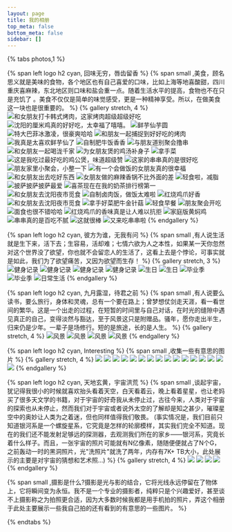 ```yaml
---
layout: page
title: 我的相册
top_meta: false
bottom_meta: false
sidebar: []
---
```

{% tabs photos,1 %}

<!-- tab 美食 -->

{% span left logo h2 cyan, 回味无穷，唇齿留香 %}
{% span small ,美食，顾名思义就是美味的食物，各个地区也有自己喜爱的口味，比如上海等地喜酸甜，四川重庆喜麻辣，东北地区则口味和盐会重一点。随着生活水平的提高，食物也不在只是充饥了 。美食不仅仅是简单的味觉感受，更是一种精神享受。所以，在做美食这一块也是很重要的。 %}
{% gallery stretch, 4 %}
![和女朋友打卡韩式烤肉，这家烤肉超级超级好吃](https://cdn.jsdelivr.net/gh/XuxuGood/cdn/blogImages/photos/deliciousFood/33.jpg)
![沈阳的厘米鸡真的好好吃，太幸福了嘻嘻。](https://cdn.jsdelivr.net/gh/XuxuGood/cdn/blogImages/photos/deliciousFood/1.jpg)
![鲜芋仙芋圆](https://cdn.jsdelivr.net/gh/XuxuGood/cdn/blogImages/photos/deliciousFood/5.jpg)
![特大巴菲冰激凌，很豪爽哈哈](https://cdn.jsdelivr.net/gh/XuxuGood/cdn/blogImages/photos/deliciousFood/4.jpg)
![和朋友一起捕捉到好好吃的烤肉](https://cdn.jsdelivr.net/gh/XuxuGood/cdn/blogImages/photos/deliciousFood/2.jpg)
![我真是太喜欢鲜芋仙了](https://cdn.jsdelivr.net/gh/XuxuGood/cdn/blogImages/photos/deliciousFood/3.jpg)
![自制肥牛饭香香](https://cdn.jsdelivr.net/gh/XuxuGood/cdn/blogImages/photos/deliciousFood/6.jpg)
![与朋友道别聚会撸串](https://cdn.jsdelivr.net/gh/XuxuGood/cdn/blogImages/photos/deliciousFood/7.jpg)
![和女朋友一起喝泷千家](https://cdn.jsdelivr.net/gh/XuxuGood/cdn/blogImages/photos/deliciousFood/8.jpg)
![为女朋友煲的鸡汤补身子](https://cdn.jsdelivr.net/gh/XuxuGood/cdn/blogImages/photos/deliciousFood/13.jpg)
![拿手菜](https://cdn.jsdelivr.net/gh/XuxuGood/cdn/blogImages/photos/deliciousFood/14.jpg)
![这是我吃过最好吃的鸡公煲，味道超级赞](https://cdn.jsdelivr.net/gh/XuxuGood/cdn/blogImages/photos/deliciousFood/10.jpg)
![这家的串串真的是很好吃](https://cdn.jsdelivr.net/gh/XuxuGood/cdn/blogImages/photos/deliciousFood/9.jpg)
![朋友家里小聚会，小整一下](https://cdn.jsdelivr.net/gh/XuxuGood/cdn/blogImages/photos/deliciousFood/11.jpg)
![有一个会做饭的女朋友真的很幸福](https://cdn.jsdelivr.net/gh/XuxuGood/cdn/blogImages/photos/deliciousFood/12.jpg)
![和女朋友出去吃好东西](https://cdn.jsdelivr.net/gh/XuxuGood/cdn/blogImages/photos/deliciousFood/17.jpg)
![女朋友做的麻辣香锅不比外面的差](https://cdn.jsdelivr.net/gh/XuxuGood/cdn/blogImages/photos/deliciousFood/15.jpg)
![轻食啦，减脂](https://cdn.jsdelivr.net/gh/XuxuGood/cdn/blogImages/photos/deliciousFood/16.jpg)
![披萨披萨披萨最爱](https://cdn.jsdelivr.net/gh/XuxuGood/cdn/blogImages/photos/deliciousFood/19.jpg)
![喜茶现在在我的奶茶排行榜第一](https://cdn.jsdelivr.net/gh/XuxuGood/cdn/blogImages/photos/deliciousFood/20.jpg)
![和女朋友去沈阳夜市觅食](https://cdn.jsdelivr.net/gh/XuxuGood/cdn/blogImages/photos/deliciousFood/24.jpg)
![自制卤肉饭，做饭太难啦](https://cdn.jsdelivr.net/gh/XuxuGood/cdn/blogImages/photos/deliciousFood/25.jpg)
![红烧鸡爪好香](https://cdn.jsdelivr.net/gh/XuxuGood/cdn/blogImages/photos/deliciousFood/26.jpg)
![和女朋友去沈阳夜市觅食](https://cdn.jsdelivr.net/gh/XuxuGood/cdn/blogImages/photos/deliciousFood/21.jpg)
![拿手好菜肥牛金针菇](https://cdn.jsdelivr.net/gh/XuxuGood/cdn/blogImages/photos/deliciousFood/30.jpg)
![轻食早餐](https://cdn.jsdelivr.net/gh/XuxuGood/cdn/blogImages/photos/deliciousFood/22.jpg)
![朋友聚会开吃](https://cdn.jsdelivr.net/gh/XuxuGood/cdn/blogImages/photos/deliciousFood/27.jpg)
![面食也很不错哈哈](https://cdn.jsdelivr.net/gh/XuxuGood/cdn/blogImages/photos/deliciousFood/28.jpg)
![红烧鸡爪的香味真是让人难以抗拒](https://cdn.jsdelivr.net/gh/XuxuGood/cdn/blogImages/photos/deliciousFood/29.jpg)
![家庭版黄焖鸡](https://cdn.jsdelivr.net/gh/XuxuGood/cdn/blogImages/photos/deliciousFood/31.jpg)
![串串真的是百吃不腻](https://cdn.jsdelivr.net/gh/XuxuGood/cdn/blogImages/photos/deliciousFood/32.jpg)
![这就很棒](https://cdn.jsdelivr.net/gh/XuxuGood/cdn/blogImages/photos/deliciousFood/18.jpg)
![又来吃串串啦](https://cdn.jsdelivr.net/gh/XuxuGood/cdn/blogImages/photos/deliciousFood/23.jpg)
{% endgallery %}

<!-- endtab -->

<!-- tab 生活 -->

{% span left logo h2 cyan, 彼方为谁，无我有问 %}
{% span small ,有人说生活就是生下来，活下去；生容易，活却难；七情六欲为人之本性，如果某一天你忽然对这个世界没了欲望，你也就不会留恋人的生活了，这看上去是个悖论，可事实就是如此，我们为了欲望痛苦，又因为欲望而生存！ %}
{% gallery stretch, 3 %}
![健身记录](https://cdn.jsdelivr.net/gh/XuxuGood/cdn/blogImages/photos/life/健身2.jpg)
![健身记录](https://cdn.jsdelivr.net/gh/XuxuGood/cdn/blogImages/photos/life/健身3.jpg)
![健身记录](https://cdn.jsdelivr.net/gh/XuxuGood/cdn/blogImages/photos/life/健身4.jpg)
![健身记录](https://cdn.jsdelivr.net/gh/XuxuGood/cdn/blogImages/photos/life/健身1.jpg)
![生日](https://cdn.jsdelivr.net/gh/XuxuGood/cdn/blogImages/photos/life/生日1.jpg)
![生日](https://cdn.jsdelivr.net/gh/XuxuGood/cdn/blogImages/photos/life/生日2.jpg)
![毕业季](https://cdn.jsdelivr.net/gh/XuxuGood/cdn/blogImages/photos/life/毕业1.jpg)
![毕业季](https://cdn.jsdelivr.net/gh/XuxuGood/cdn/blogImages/photos/life/毕业2.jpg)
![日常生活](https://cdn.jsdelivr.net/gh/XuxuGood/cdn/blogImages/photos/life/生活2.jpg)
{% endgallery %}

<!-- endtab -->

<!-- tab 旅行 -->

{% span left logo h2 cyan, 九月露湿，待君之前 %}
{% span small ,有人说要么读书，要么旅行，身体和灵魂，总有一个要在路上；曾梦想仗剑走天涯，看一看世间的繁华。这是一个出走的过程，在短暂的时间里与自己对话，在时光的缝隙中遇见真正的自己，变得淡然与豁达，至于风景这只是附赠品。骚年，愿你走出半生，归来仍是少年。一辈子是场修行。短的是旅途，长的是人生。 %}
{% gallery stretch, 4 %}
![风景](https://cdn.jsdelivr.net/gh/XuxuGood/cdn/blogImages/photos/travel/1.jpg)
![风景](https://cdn.jsdelivr.net/gh/XuxuGood/cdn/blogImages/photos/travel/2.jpg)
![风景](https://cdn.jsdelivr.net/gh/XuxuGood/cdn/blogImages/photos/travel/3.jpg)
![风景](https://cdn.jsdelivr.net/gh/XuxuGood/cdn/blogImages/photos/travel/4.jpg)
{% endgallery %}

<!-- endtab -->

<!-- tab 无名 -->

{% span left logo h2 cyan, Interesting %}
{% span small ,收集一些有意思的图片 %}
{% gallery stretch, 4 %}
![](https://cdn.jsdelivr.net/gh/XuxuGood/cdn/blogImages/photos/nameless/13.jpg)
![](https://cdn.jsdelivr.net/gh/XuxuGood/cdn/blogImages/photos/nameless/14.jpg)
![](https://cdn.jsdelivr.net/gh/XuxuGood/cdn/blogImages/photos/nameless/15.jpg)
![](https://cdn.jsdelivr.net/gh/XuxuGood/cdn/blogImages/photos/nameless/16.jpg)
![](https://cdn.jsdelivr.net/gh/XuxuGood/cdn/blogImages/photos/nameless/11.jpg)
![](https://cdn.jsdelivr.net/gh/XuxuGood/cdn/blogImages/photos/nameless/12.jpg)
![](https://cdn.jsdelivr.net/gh/XuxuGood/cdn/blogImages/photos/nameless/3.jpg)
![](https://cdn.jsdelivr.net/gh/XuxuGood/cdn/blogImages/photos/nameless/4.jpg)
![](https://cdn.jsdelivr.net/gh/XuxuGood/cdn/blogImages/photos/nameless/10.jpg)
![](https://cdn.jsdelivr.net/gh/XuxuGood/cdn/blogImages/photos/nameless/1.jpg)
![](https://cdn.jsdelivr.net/gh/XuxuGood/cdn/blogImages/photos/nameless/2.jpg)
![](https://cdn.jsdelivr.net/gh/XuxuGood/cdn/blogImages/photos/nameless/5.jpg)
![](https://cdn.jsdelivr.net/gh/XuxuGood/cdn/blogImages/photos/nameless/6.jpg)
![](https://cdn.jsdelivr.net/gh/XuxuGood/cdn/blogImages/photos/nameless/9.jpg)
![](https://cdn.jsdelivr.net/gh/XuxuGood/cdn/blogImages/photos/nameless/7.jpg)
![](https://cdn.jsdelivr.net/gh/XuxuGood/cdn/blogImages/photos/nameless/8.jpg)
{% endgallery %}

<!-- endtab -->

<!-- tab 宇宙 -->

{% span left logo h2 cyan, 天地玄黄，宇宙洪荒 %}
{% span small ,谈起宇宙，犹记得我很小的时候就喜欢抬头看着天空，白天看着云，晚上看着星星，也让老妈买了很多天文学的书籍，对于宇宙的好奇我从未停止过，古往今来，人类对于宇宙的探索也从未停止，然而我们对于宇宙或者说外太空的了解却是知之甚少，璀璨星空中的奥妙让人类为之着迷，但也同样值得我们敬畏。 (事实情况是，我们目前只知道银河系是一个螺旋星系，它究竟是怎样的轮廓模样，其实我们完全不知道。现在的我们还不能发射足够远的探测器，去观测我们所在的家乡——银河系，究竟长着什么样子。而且，一张宇宙的照片可能就有N亿像素，随随便便就占了N个G，之前轰动一时的黑洞照片，光"洗照片"就洗了两年，内存有7K+ TB大小，此处展示的主要是对宇宙的猜想和艺术照...) %}
{% gallery stretch, 4 %}
![](https://cdn.jsdelivr.net/gh/XuxuGood/cdn/blogImages/photos/universe/1.jpg)
![](https://cdn.jsdelivr.net/gh/XuxuGood/cdn/blogImages/photos/universe/2.jpg)
![](https://cdn.jsdelivr.net/gh/XuxuGood/cdn/blogImages/photos/universe/3.jpg)
![](https://cdn.jsdelivr.net/gh/XuxuGood/cdn/blogImages/photos/universe/4.jpg)
{% endgallery %}

<!-- endtab -->

<!-- tab 关于光影 -->

{% span small ,摄影是什么?摄影是光与影的结合，它将光线永远停留在了物体上，它将瞬间变为永恒。我不是一个专业的摄影者，纯粹只是个兴趣爱好，甚至谈不上摄影称之为拍照更合适，因为大多数时候我都是用手机拍的照片，弄这个相册于此处主要展示一些我自己拍的还有看到的有意思的一些图片。 %}

<!-- endtab -->

{% endtabs %}
